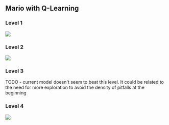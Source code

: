 ## Mario with Q-Learning

### Level 1
![](saved_models/LVL1-Complete/mario-lvl-1.gif)

### Level 2
![](saved_models/LVL2-Complete/mario-lvl-2.gif)

### Level 3
TODO - current model doesn't seem to beat this level. It could be related
to the need for more exploration to avoid the density of pitfalls
at the beginning

### Level 4
![](saved_models/LVL4-Complete/mario-lvl-4.gif)
